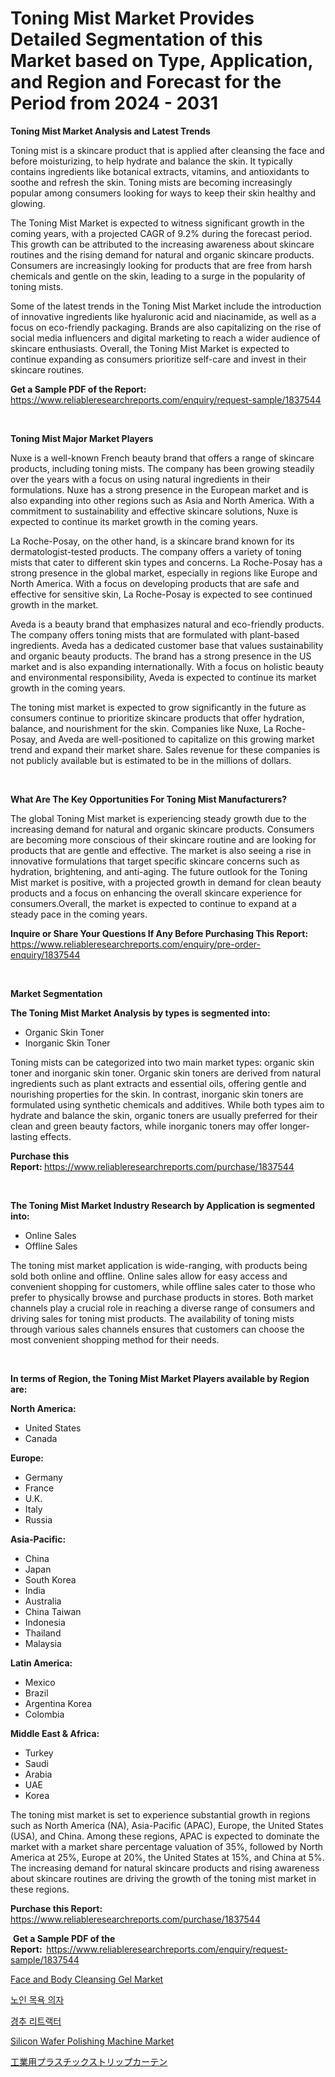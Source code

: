 <p><h1>Toning Mist Market Provides Detailed Segmentation of this Market based on Type, Application, and Region and Forecast for the Period from 2024 - 2031</h1></p><p><strong>Toning Mist Market Analysis and Latest Trends</strong></p>
<p><p>Toning mist is a skincare product that is applied after cleansing the face and before moisturizing, to help hydrate and balance the skin. It typically contains ingredients like botanical extracts, vitamins, and antioxidants to soothe and refresh the skin. Toning mists are becoming increasingly popular among consumers looking for ways to keep their skin healthy and glowing.</p><p>The Toning Mist Market is expected to witness significant growth in the coming years, with a projected CAGR of 9.2% during the forecast period. This growth can be attributed to the increasing awareness about skincare routines and the rising demand for natural and organic skincare products. Consumers are increasingly looking for products that are free from harsh chemicals and gentle on the skin, leading to a surge in the popularity of toning mists.</p><p>Some of the latest trends in the Toning Mist Market include the introduction of innovative ingredients like hyaluronic acid and niacinamide, as well as a focus on eco-friendly packaging. Brands are also capitalizing on the rise of social media influencers and digital marketing to reach a wider audience of skincare enthusiasts. Overall, the Toning Mist Market is expected to continue expanding as consumers prioritize self-care and invest in their skincare routines.</p></p>
<p><strong>Get a Sample PDF of the Report:&nbsp;</strong> <a href="https://www.reliableresearchreports.com/enquiry/request-sample/1837544">https://www.reliableresearchreports.com/enquiry/request-sample/1837544</a></p>
<p>&nbsp;</p>
<p><strong>Toning Mist Major Market Players</strong></p>
<p><p>Nuxe is a well-known French beauty brand that offers a range of skincare products, including toning mists. The company has been growing steadily over the years with a focus on using natural ingredients in their formulations. Nuxe has a strong presence in the European market and is also expanding into other regions such as Asia and North America. With a commitment to sustainability and effective skincare solutions, Nuxe is expected to continue its market growth in the coming years.</p><p>La Roche-Posay, on the other hand, is a skincare brand known for its dermatologist-tested products. The company offers a variety of toning mists that cater to different skin types and concerns. La Roche-Posay has a strong presence in the global market, especially in regions like Europe and North America. With a focus on developing products that are safe and effective for sensitive skin, La Roche-Posay is expected to see continued growth in the market.</p><p>Aveda is a beauty brand that emphasizes natural and eco-friendly products. The company offers toning mists that are formulated with plant-based ingredients. Aveda has a dedicated customer base that values sustainability and organic beauty products. The brand has a strong presence in the US market and is also expanding internationally. With a focus on holistic beauty and environmental responsibility, Aveda is expected to continue its market growth in the coming years.</p><p>The toning mist market is expected to grow significantly in the future as consumers continue to prioritize skincare products that offer hydration, balance, and nourishment for the skin. Companies like Nuxe, La Roche-Posay, and Aveda are well-positioned to capitalize on this growing market trend and expand their market share. Sales revenue for these companies is not publicly available but is estimated to be in the millions of dollars.</p></p>
<p>&nbsp;</p>
<p><strong>What Are The Key Opportunities For Toning Mist Manufacturers?</strong></p>
<p><p>The global Toning Mist market is experiencing steady growth due to the increasing demand for natural and organic skincare products. Consumers are becoming more conscious of their skincare routine and are looking for products that are gentle and effective. The market is also seeing a rise in innovative formulations that target specific skincare concerns such as hydration, brightening, and anti-aging. The future outlook for the Toning Mist market is positive, with a projected growth in demand for clean beauty products and a focus on enhancing the overall skincare experience for consumers.Overall, the market is expected to continue to expand at a steady pace in the coming years.</p></p>
<p><strong>Inquire or Share Your Questions If Any Before Purchasing This Report:</strong> <a href="https://www.reliableresearchreports.com/enquiry/pre-order-enquiry/1837544">https://www.reliableresearchreports.com/enquiry/pre-order-enquiry/1837544</a></p>
<p>&nbsp;</p>
<p><strong>Market Segmentation</strong></p>
<p><strong>The Toning Mist Market Analysis by types is segmented into:</strong></p>
<p><ul><li>Organic Skin Toner</li><li>Inorganic Skin Toner</li></ul></p>
<p><p>Toning mists can be categorized into two main market types: organic skin toner and inorganic skin toner. Organic skin toners are derived from natural ingredients such as plant extracts and essential oils, offering gentle and nourishing properties for the skin. In contrast, inorganic skin toners are formulated using synthetic chemicals and additives. While both types aim to hydrate and balance the skin, organic toners are usually preferred for their clean and green beauty factors, while inorganic toners may offer longer-lasting effects.</p></p>
<p><strong>Purchase this Report:&nbsp;</strong><a href="https://www.reliableresearchreports.com/purchase/1837544">https://www.reliableresearchreports.com/purchase/1837544</a></p>
<p>&nbsp;</p>
<p><strong>The Toning Mist Market Industry Research by Application is segmented into:</strong></p>
<p><ul><li>Online Sales</li><li>Offline Sales</li></ul></p>
<p><p>The toning mist market application is wide-ranging, with products being sold both online and offline. Online sales allow for easy access and convenient shopping for customers, while offline sales cater to those who prefer to physically browse and purchase products in stores. Both market channels play a crucial role in reaching a diverse range of consumers and driving sales for toning mist products. The availability of toning mists through various sales channels ensures that customers can choose the most convenient shopping method for their needs.</p></p>
<p>&nbsp;</p>
<p><strong>In terms of Region, the Toning Mist Market Players available by Region are:</strong></p>
<p>
    <p> <strong> North America: </strong>
        <ul>
            <li>United States</li>
            <li>Canada</li>
        </ul>
        </p> 
    <p> <strong> Europe: </strong>
        <ul>
            <li>Germany</li>
            <li>France</li>
            <li>U.K.</li>
            <li>Italy</li>
            <li>Russia</li>
        </ul>
        </p> 
    <p> <strong> Asia-Pacific: </strong>
        <ul>
            <li>China</li>
            <li>Japan</li>
            <li>South Korea</li>
            <li>India</li>
            <li>Australia</li>
            <li>China Taiwan</li>
            <li>Indonesia</li>
            <li>Thailand</li>
            <li>Malaysia</li>
        </ul>
        </p> 
    <p> <strong> Latin America: </strong>
        <ul>
            <li>Mexico</li>
            <li>Brazil</li>
            <li>Argentina Korea</li>
            <li>Colombia</li>
        </ul>
        </p> 
    <p> <strong> Middle East & Africa: </strong>
        <ul>
            <li>Turkey</li>
            <li>Saudi</li>
            <li>Arabia</li>
            <li>UAE</li>
            <li>Korea</li>
        </ul>
    </p>
    </p>
<p><p>The toning mist market is set to experience substantial growth in regions such as North America (NA), Asia-Pacific (APAC), Europe, the United States (USA), and China. Among these regions, APAC is expected to dominate the market with a market share percentage valuation of 35%, followed by North America at 25%, Europe at 20%, the United States at 15%, and China at 5%. The increasing demand for natural skincare products and rising awareness about skincare routines are driving the growth of the toning mist market in these regions.</p></p>
<p><strong>Purchase this Report: </strong><a href="https://www.reliableresearchreports.com/purchase/1837544">https://www.reliableresearchreports.com/purchase/1837544</a></p>
<p>&nbsp;<strong>Get a Sample PDF of the Report:&nbsp;&nbsp;</strong><a href="https://www.reliableresearchreports.com/enquiry/request-sample/1837544">https://www.reliableresearchreports.com/enquiry/request-sample/1837544</a></p>
<p><strong></strong></p>
<p><p><a href="https://github.com/mancsybtousav/Market-Research-Report-List-1/blob/main/face-and-body-cleansing-gel-market.md">Face and Body Cleansing Gel Market</a></p><p><a href="https://github.com/rsg307664904/Market-Research-Report-List-1/blob/main/12205925467.md">노인 목욕 의자</a></p><p><a href="https://github.com/PercyHagernes9778/Market-Research-Report-List-1/blob/main/77883615468.md">경추 리트랙터</a></p><p><a href="https://issuu.com/reportprime-2/docs/silicon-wafer-polishing-machine-market-size-2030.p">Silicon Wafer Polishing Machine Market</a></p><p><a href="https://github.com/ddwcuskozol07187/Market-Research-Report-List-1/blob/main/71937215991.md">工業用プラスチックストリップカーテン</a></p></p>
